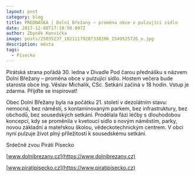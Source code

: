 ```yaml
---
layout: post
category: blog
title: PŘEDNÁŠKA | Dolní Břežany – proměna obce v pulzující sídlo
date: 2017-12-08T17:10:50.097Z
author: Zbyněk Konvička
image: posts/25035237_10211179287338206_1549525726_o.jpg
description: města
tags:
  - Písecko
---
```

Pirátská strana pořádá 30. ledna
v Divadle Pod čarou přednášku s názvem Dolní Břežany – proměna obce
v pulzující sídlo. Hostem večera bude starosta obce Ing. Věslav Michalik,
CSc. Setkání začíná v 18 hodin. Vstup je zdarma. Přijďte se inspirovat!

Obec Dolní Břežany byla na počátku 21.
století v dezolátním stavu: nemocná, bez náměstí, s kontaminovaným parkem, bez
infrastruktury, bez obchodů, bez sousedských setkání. Prodělala fázi léčby s
dlouhodobou koncepcí, kdy se proměnila v kvetoucí sídlo s novým náměstím,
parky, novou základní a mateřskou školou, vědeckotechnickým centrem. V obci nyní
pulzuje život plný příležitostí k sousedskému setkání. 

Srdečně zvou Piráti Písecko

[www.dolnibrezany.cz](https://www.dolnibrezany.cz)

[www.piratipisecko.cz](https://www.piratipisecko.cz)

